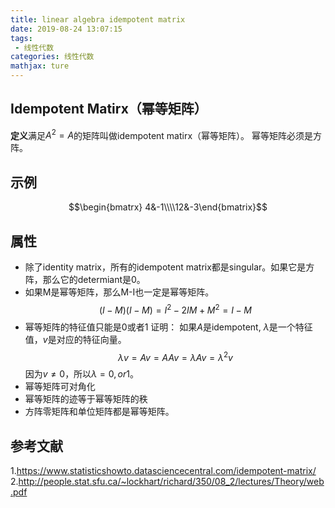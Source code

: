 ```yaml
---
title: linear algebra idempotent matrix
date: 2019-08-24 13:07:15
tags:
 - 线性代数
categories: 线性代数
mathjax: ture
---
```


## Idempotent Matirx（幂等矩阵）
**定义**满足$A^2 = A$的矩阵叫做idempotent matirx（幂等矩阵）。
幂等矩阵必须是方阵。

## 示例
$$\begin{bmatrx} 4&-1\\\\12&-3\end{bmatrix}$$

## 属性
- 除了identity matrix，所有的idempotent matrix都是singular。如果它是方阵，那么它的determiant是$0$。
- 如果M是幂等矩阵，那么M-I也一定是幂等矩阵。
$$(I-M)(I-M) =  I^2 - 2IM + M^2 = I - M$$
- 幂等矩阵的特征值只能是$0$或者$1$
证明： 如果$A$是idempotent, $\lambda$是一个特征值，$v$是对应的特征向量。
$$\lambda v = Av = AAv = \lambda Av = \lambda^2 v$$
因为$v\neq 0$，所以$\lambda=0, or 1$。
- 幂等矩阵可对角化
- 幂等矩阵的迹等于幂等矩阵的秩
- 方阵零矩阵和单位矩阵都是幂等矩阵。


## 参考文献
1.https://www.statisticshowto.datasciencecentral.com/idempotent-matrix/
2.http://people.stat.sfu.ca/~lockhart/richard/350/08_2/lectures/Theory/web.pdf
